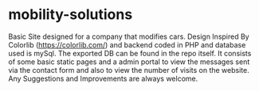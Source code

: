 # mobility-solutions
Basic Site designed for a company that modifies cars. Design Inspired By Colorlib (https://colorlib.com/) and backend coded in PHP and database used is mySql. The exported DB can be found in the repo itself. 
It consists of some basic static pages and a admin portal to view the messages sent via the contact form and also to view the number of visits on the website.
Any Suggestions and Improvements are always welcome.
